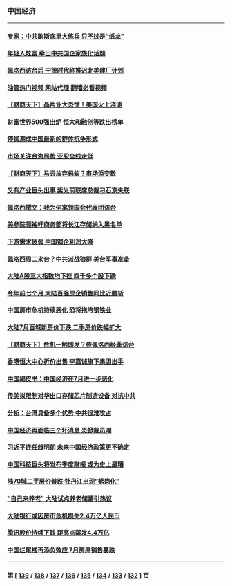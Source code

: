 ### 中国经济
---
#### [专家：中共歇斯底里大练兵 只不过是“纸龙”](../../pages/ncid283/n13795695.md?08050045) 
#### [年轻人炫富 牵出中共国企家族化话题](../../pages/ncid283/n13795235.md?08050045) 
#### [佩洛西访台后 宁德时代称推迟北美建厂计划](../../pages/ncid283/n13794698.md?08050045) 
#### [油管热门视频 网站代理 翻墙必看视频](http://209.222.30.114:81/youtube.html?08050045)
#### [【财商天下】晶片业大恐慌！美国火上浇油](../../pages/ncid283/n13794888.md?08050045) 
#### [财富世界500强出炉 恒大和融创等跌出榜单](../../pages/ncid283/n13794673.md?08050045) 
#### [停贷潮成中国最新的群体抗争形式](../../pages/ncid283/n13794634.md?08050045) 
#### [市场关注台海局势 亚股全线走低](../../pages/ncid283/n13794444.md?08050045) 
#### [【财商天下】马云放弃蚂蚁？市场添变数](../../pages/ncid283/n13794043.md?08050045) 
#### [又有产业巨头出事 紫光前联席总裁刁石京失联](../../pages/ncid283/n13794049.md?08050045) 
#### [佩洛西撰文：我为何率领国会代表团访台](../../pages/ncid283/n13794094.md?08050045) 
#### [美参院领袖吁商务部将长江存储纳入黑名单](../../pages/ncid283/n13793994.md?08050045) 
#### [下游需求疲弱 中国钢企利润大降](../../pages/ncid283/n13793953.md?08050045) 
#### [佩洛西周二来台？中共派战狼群 美台军事准备](../../pages/ncid283/n13793887.md?08050045) 
#### [大陆A股三大指数均下挫 四千多个股下跌](../../pages/ncid283/n13793786.md?08050045) 
#### [今年前七个月 大陆百强房企销售同比近腰斩](../../pages/ncid283/n13793746.md?08050045) 
#### [中国房市危机持续恶化 恐将拖垮钢铁业](../../pages/ncid283/n13793699.md?08050045) 
#### [大陆7月百城新房价下跌 二手房价跌幅扩大](../../pages/ncid283/n13793232.md?08050045) 
#### [【财商天下】危机一触即发？传佩洛西经菲访台](../../pages/ncid283/n13793484.md?08050045) 
#### [香港恒大中心折价出售 李嘉诚旗下集团出手](../../pages/ncid283/n13793468.md?08050045) 
#### [中国褐皮书：中国经济在7月进一步恶化](../../pages/ncid283/n13793440.md?08050045) 
#### [传美拟限制对华出口存储芯片制造设备 对抗中共](../../pages/ncid283/n13793310.md?08050045) 
#### [分析：台湾具备多个优势 中共很难攻占](../../pages/ncid283/n13793410.md?08050045) 
#### [中国经济再面临三个坏消息 恐掀裁员潮](../../pages/ncid283/n13793393.md?08050045) 
#### [习近平连任趋明朗 未来中国经济政策更不确定](../../pages/ncid283/n13793349.md?08050045) 
#### [中国科技巨头将发布季度财报 或为史上最糟](../../pages/ncid283/n13793131.md?08050045) 
#### [陆70城二手房价普跌 牡丹江出现“鹤岗化”](../../pages/ncid283/n13793013.md?08050045) 
#### [“自己来养老” 大陆试点养老储蓄引热议](../../pages/ncid283/n13792981.md?08050045) 
#### [大陆银行或因房市危机损失2.4万亿人民币](../../pages/ncid283/n13792911.md?08050045) 
#### [腾讯股价持续下跌 距高点蒸发4.4万亿](../../pages/ncid283/n13792791.md?08050045) 
#### [中国烂尾楼再添负效应 7月房屋销售暴跌](../../pages/ncid283/n13792762.md?08050045) 

---
#### 第 [ [139](./139.md?08050045) / [138](./138.md?08050045) / [137](./137.md?08050045) / [136](./136.md?08050045) / [135](./135.md?08050045) / [134](./134.md?08050045) / [133](./133.md?08050045) / [132](./132.md?08050045) ] 页
